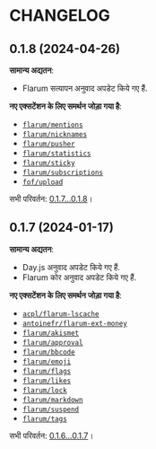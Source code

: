 CHANGELOG
=========


0.1.8 (2024-04-26)
------------------

**सामान्य अद्यतन**:

* Flarum सत्यापन अनुवाद अपडेट किये गए हैं.


**नए एक्सटेंशन के लिए समर्थन जोड़ा गया है**:

* [`flarum/mentions`](https://github.com/flarum/mentions)
* [`flarum/nicknames`](https://github.com/flarum/nicknames)
* [`flarum/pusher`](https://github.com/flarum/pusher)
* [`flarum/statistics`](https://github.com/flarum/statistics)
* [`flarum/sticky`](https://github.com/flarum/sticky)
* [`flarum/subscriptions`](https://github.com/flarum/subscriptions)
* [`fof/upload`](https://github.com/FriendsOfFlarum/upload)


सभी परिवर्तन: [0.1.7...0.1.8](https://github.com/flarum-lang/hindi/compare/0.1.7...0.1.8)।


0.1.7 (2024-01-17)
------------------

**सामान्य अद्यतन**:

* Day.js अनुवाद अपडेट किये गए हैं.
* Flarum कोर अनुवाद अपडेट किये गए हैं.


**नए एक्सटेंशन के लिए समर्थन जोड़ा गया है**:

* [`acpl/flarum-lscache`](https://github.com/android-com-pl/flarum-lscache)
* [`antoinefr/flarum-ext-money`](https://github.com/AntoineFr/flarum-ext-money)
* [`flarum/akismet`](https://github.com/flarum/akismet)
* [`flarum/approval`](https://github.com/flarum/approval)
* [`flarum/bbcode`](https://github.com/flarum/bbcode)
* [`flarum/emoji`](https://github.com/flarum/emoji)
* [`flarum/flags`](https://github.com/flarum/flags)
* [`flarum/likes`](https://github.com/flarum/likes)
* [`flarum/lock`](https://github.com/flarum/lock)
* [`flarum/markdown`](https://github.com/flarum/markdown)
* [`flarum/suspend`](https://github.com/flarum/suspend)
* [`flarum/tags`](https://github.com/flarum/tags)


सभी परिवर्तन: [0.1.6...0.1.7](https://github.com/flarum-lang/hindi/compare/0.1.6...0.1.7)।



